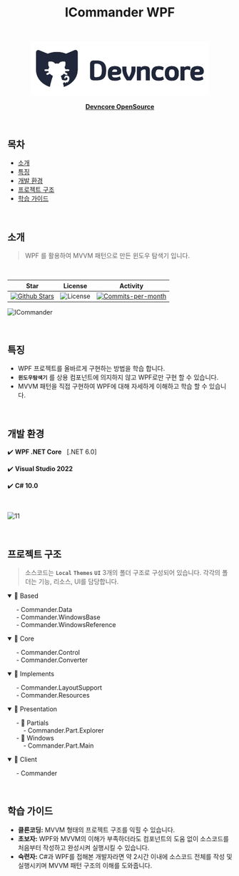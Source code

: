 <h1 align="center"> ICommander WPF</h1> <br>
<p align="center"><img src="Images\logo.png", width="400"></p>

<p align="center">
  <a href="https://github.com/devncore/devncore"><strong>Devncore OpenSource</strong></a>
</p>

<br />

## 목차
- [소개](#소개)
- [특징](#특징)
- [개발 환경](#개발-환경)
- [프로젝트 구조](#프로젝트-구조)
- [학습 가이드](#학습-가이드)

<br />

## 소개
> WPF 를 활용하여 MVVM 패턴으로 만든 윈도우 탐색기 입니다. 
<br />

| Star | License | Activity |
|:----:|:-------:|:--------:|
| <a href="https://github.com/devncore/icommander/stargazers"><img src="https://img.shields.io/github/stars/devncore/icommander" alt="Github Stars"></a> | <img src="https://img.shields.io/github/license/devncore/icommander" alt="License"> | <a href="https://github.com/devncore/icommander/pulse"><img src="https://img.shields.io/github/commit-activity/m/devncore/icommander" alt="Commits-per-month"></a> |

![ICommander](https://user-images.githubusercontent.com/76234292/165553573-7a372490-10d6-4a1c-b7eb-2ef7e822f4a7.png)

<br />

## 특징
- WPF 프로젝트를 올바르게 구현하는 방법을 학습 합니다.
- **`윈도우탐색기`** 를 상용 컴포넌트에 의지하지 않고 WPF로만 구현 할 수 있습니다.
- MVVM 패턴을 직접 구현하여 WPF에 대해 자세하게 이해하고 학습 할 수 있습니다.

<br />

## 개발 환경
 
✔️ **WPF .NET Core** &nbsp; [.NET 6.0]

✔️ **Visual Studio 2022**  

✔️ **C# 10.0**  

<br/>

![11](https://user-images.githubusercontent.com/76234292/165532633-b5c90fad-6b62-4677-a638-48cff70ef398.png)

<br />

## 프로젝트 구조
> 소스코드는  **`Local`** **`Themes`** **`UI`** 3개의 폴더 구조로 구성되어 있습니다. 각각의 폴더는 기능, 리소스, UI를 담당합니다.

<details open>
  <summary>
	📁 Based
  </summary>

  &nbsp;&nbsp;&nbsp;&nbsp; - Commander.Data  
  &nbsp;&nbsp;&nbsp;&nbsp; - Commander.WindowsBase  
  &nbsp;&nbsp;&nbsp;&nbsp; - Commander.WindowsReference  
</details>

<details open>
  <summary>
	📁 Core
  </summary>

  &nbsp;&nbsp;&nbsp;&nbsp; - Commander.Control  
  &nbsp;&nbsp;&nbsp;&nbsp; - Commander.Converter  
</details>

<details open>
  <summary>
	📁 Implements
  </summary>

  &nbsp;&nbsp;&nbsp;&nbsp; - Commander.LayoutSupport  
  &nbsp;&nbsp;&nbsp;&nbsp; - Commander.Resources  
</details>

<details open>
  <summary>
	📁 Presentation    
  </summary>
  
  &nbsp;&nbsp;&nbsp;&nbsp; - 📁 Partials    
  &nbsp;&nbsp;&nbsp;&nbsp;&nbsp;&nbsp;&nbsp;&nbsp;  - Commander.Part.Explorer  
  &nbsp;&nbsp;&nbsp;&nbsp; - 📁 Windows    
  &nbsp;&nbsp;&nbsp;&nbsp;&nbsp;&nbsp;&nbsp;&nbsp;  - Commander.Part.Main  
    
</details>

<details open>
  <summary>
	📁 Client
  </summary>

  &nbsp;&nbsp;&nbsp;&nbsp; - Commander  
</details>



<br />

## 학습 가이드

- **클론코딩:** MVVM 형태의 프로젝트 구조를 익힐 수 있습니다.
- **초보자:** WPF와 MVVM의 이해가 부족하더라도 컴포넌트의 도움 없이 소스코드를 처음부터 작성하고 완성시켜 실행시킬 수 있습니다.
- **숙련자:** C#과 WPF를 접해본 개발자라면 약 2시간 이내에 소스코드 전체를 작성 및 실행시키며 MVVM 패턴 구조의 이해를 도와줍니다.

<br />




